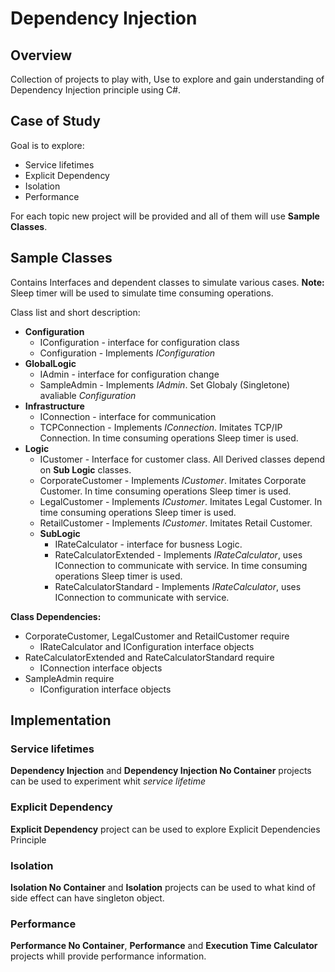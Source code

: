 # Dependency  Injection

## Overview

Collection of projects to play with, Use to explore and gain understanding of Dependency Injection principle using C#.

## Case of Study

Goal is to explore:

- Service lifetimes
- Explicit Dependency
- Isolation
- Performance

For each topic new project will be provided and all of them will use **Sample Classes**.

## Sample Classes

Contains Interfaces and dependent classes to simulate various cases.
**Note:** Sleep timer will be used to simulate time consuming operations.

Class list and short description:

* **Configuration**
    * IConfiguration - interface for configuration class 
    * Configuration - Implements *IConfiguration*
* **GlobalLogic**
    * IAdmin - interface for configuration change 
    * SampleAdmin - Implements *IAdmin*. Set Globaly (Singletone) avaliable *Configuration*
* **Infrastructure**
    * IConnection - interface for communication 
    * TCPConnection - Implements *IConnection*. Imitates TCP/IP Connection. In time consuming operations Sleep timer is used. 
* **Logic** 
    * ICustomer - Interface for customer class. All Derived classes depend on **Sub Logic** classes. 
    * CorporateCustomer - Implements *ICustomer*. Imitates Corporate Customer. In time consuming operations Sleep timer is used. 
    * LegalCustomer - Implements *ICustomer*. Imitates Legal Customer. In time consuming operations Sleep timer is used. 
    * RetailCustomer - Implements *ICustomer*. Imitates Retail Customer.
    * **SubLogic**
        * IRateCalculator - interface for busness Logic.
        * RateCalculatorExtended - Implements *IRateCalculator*, uses IConnection to communicate with service. In time consuming operations Sleep timer is used. 
        * RateCalculatorStandard - Implements *IRateCalculator*, uses IConnection to communicate with service.

**Class Dependencies:** 
 * CorporateCustomer, LegalCustomer and RetailCustomer require 
    * IRateCalculator and IConfiguration interface objects
* RateCalculatorExtended and RateCalculatorStandard require
    * IConnection interface objects
* SampleAdmin require
    * IConfiguration  interface objects

## Implementation 

### Service lifetimes

**Dependency  Injection** and **Dependency  Injection No Container** projects can be used to experiment whit *service lifetime* 
    
### Explicit Dependency

**Explicit Dependency** project can be used to explore Explicit Dependencies Principle 

### Isolation

**Isolation No Container** and **Isolation** projects can be used to what kind of side effect can have singleton object. 

### Performance

**Performance No Container**, **Performance** and **Execution Time Calculator** projects whill provide performance information. 
    
